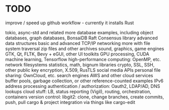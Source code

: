 
# TODO

improve / speed up github workflow - currently it installs Rust

tokio, async-std and related
more database examples, including object databases, graph databases, BonsaiDB
Raft Consensus library
advanced data structures
basic and advanced TCP/IP networking
more with file system traversal
zip files and other archives
sound, graphics, game engines
GTK, Qt, FLTK, Bevy + eGUI, other UI toolkits
GPU processing, CUDA
machine learning, Tensorflow
high-performance computing: OpenMP, etc.
network filesystems
statistics, math, bignum libraries
crypto, SSL, SSH, other public key encryption, X.509, RusTLS
social media APIs
personal file sharing: OwnCloud, etc.
search engines
AWS and other cloud services
buffer pools, garbage collection, or other reference-counted examples
IPv6 address processing
authentication / authorization: Oauth2, LDAP/AD, DNS lookups
cloud stuff: LB, status reporting (Vigil), routing, orchestration, containers
version control: libgit2: clone, change branches, create commits, push, pull
cargo & project integration via things like cargo-edit

